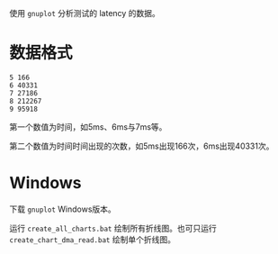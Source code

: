 使用 `gnuplot` 分析测试的 latency 的数据。

# 数据格式

```
5 166
6 40331
7 27186
8 212267
9 95918
```

第一个数值为时间，如5ms、6ms与7ms等。

第二个数值为时间时间出现的次数，如5ms出现166次，6ms出现40331次。

# Windows

下载 `gnuplot` Windows版本。

运行 `create_all_charts.bat` 绘制所有折线图。也可只运行 `create_chart_dma_read.bat` 绘制单个折线图。